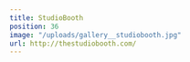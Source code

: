 ```yaml
---
title: StudioBooth
position: 36
image: "/uploads/gallery__studiobooth.jpg"
url: http://thestudiobooth.com/
---
```


